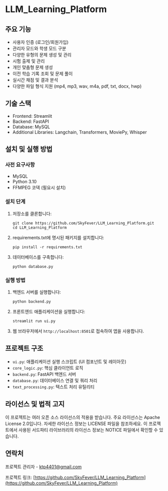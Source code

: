 # LLM_Learning_Platform

## 주요 기능

- 사용자 인증 (로그인/회원가입)
- 관리자 모드와 학생 모드 구분
- 다양한 유형의 문제 생성 및 관리
- 시험 출제 및 관리
- 개인 맞춤형 문제 생성
- 이전 학습 기록 조회 및 문제 풀이
- 실시간 채점 및 결과 분석
- 다양한 파일 형식 지원 (mp4, mp3, wav, m4a, pdf, txt, docx, hwp)

## 기술 스택

- Frontend: Streamlit
- Backend: FastAPI
- Database: MySQL
- Additional Libraries: Langchain, Transformers, MoviePy, Whisper

## 설치 및 실행 방법

### 사전 요구사항

- MySQL
- Python 3.10
- FFMPEG 코덱 (필요시 설치)

### 설치 단계

1. 저장소를 클론합니다:
   ```
   git clone https://github.com/SkyFever/LLM_Learning_Platform.git
   cd LLM_Learning_Platform
   ```

2. requirements.txt에 명시된 패키지를 설치합니다:
   ```
   pip install -r requirements.txt
   ```

3. 데이터베이스를 구축합니다:
   ```
   python database.py
   ```

### 실행 방법

1. 백엔드 서버를 실행합니다:
   ```
   python backend.py
   ```

2. 프론트엔드 애플리케이션을 실행합니다:
   ```
   streamlit run ui.py
   ```

3. 웹 브라우저에서 `http://localhost:8501`로 접속하여 앱을 사용합니다.

## 프로젝트 구조

- `ui.py`: 애플리케이션 실행 스크립트 (UI 컴포넌트 및 레이아웃)
- `core_logic.py`: 핵심 클라이언트 로직
- `backend.py`: FastAPI 백엔드 서버
- `database.py`: 데이터베이스 연결 및 쿼리 처리
- `text_processing.py`: 텍스트 처리 유틸리티

## 라이선스 및 법적 고지

이 프로젝트는 여러 오픈 소스 라이선스의 적용을 받습니다. 주요 라이선스는 Apache License 2.0입니다. 자세한 라이선스 정보는 LICENSE 파일을 참조하세요.
이 프로젝트에서 사용된 서드파티 라이브러리의 라이선스 정보는 NOTICE 파일에서 확인할 수 있습니다.

## 연락처

프로젝트 관리자 - [ktp4401@gmail.com](mailto:ktp4401@gmail.com)

프로젝트 링크: [https://github.com/SkyFever/LLM_Learning_Platform](https://github.com/SkyFever/LLM_Learning_Platform)
